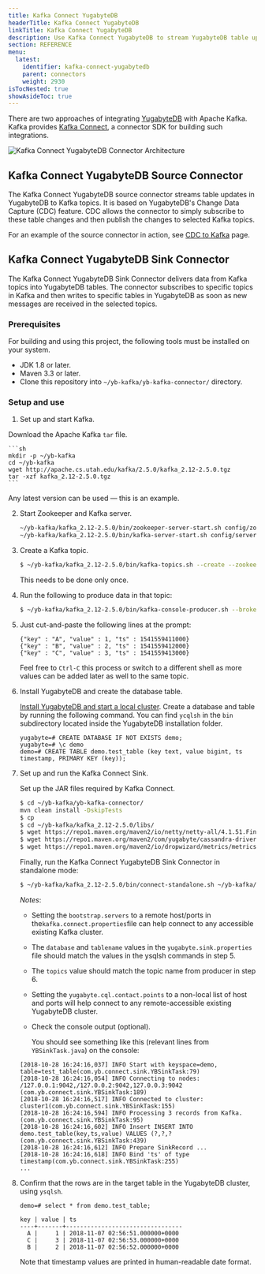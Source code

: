 ```yaml
---
title: Kafka Connect YugabyteDB
headerTitle: Kafka Connect YugabyteDB
linkTitle: Kafka Connect YugabyteDB
description: Use Kafka Connect YugabyteDB to stream YugabyteDB table updates to Kafka topics.
section: REFERENCE
menu:
  latest:
    identifier: kafka-connect-yugabytedb
    parent: connectors
    weight: 2930
isTocNested: true
showAsideToc: true
---
```


There are two approaches of integrating [YugabyteDB](https://github.com/yugabyte/yugabyte-db) with Apache Kafka. Kafka provides [Kafka Connect](https://docs.confluent.io/3.0.0/connect/intro.html), a connector SDK for building such integrations.

<img src="https://raw.githubusercontent.com/yugabyte/yb-kafka-connector/master/logos/dsql-kafka.png" align="center" alt="Kafka Connect YugabyteDB Connector Architecture"/>

## Kafka Connect YugabyteDB Source Connector

The Kafka Connect YugabyteDB source connector streams table updates in YugabyteDB to Kafka topics. It is based on YugabyteDB's Change Data Capture (CDC) feature. CDC allows the connector to simply subscribe to these table changes and then publish the changes to selected Kafka topics.

For an example of the source connector in action, see [CDC to Kafka](../../../deploy/cdc/cdc-to-kafka/) page.

## Kafka Connect YugabyteDB Sink Connector

The Kafka Connect YugabyteDB Sink Connector delivers data from Kafka topics into YugabyteDB tables. The connector subscribes to specific topics in Kafka and then writes to specific tables in YugabyteDB as soon as new messages are received in the selected topics.

### Prerequisites

For building and using this project, the following tools must be installed on your system.

- JDK 1.8 or later.
- Maven 3.3 or later.
- Clone this repository into `~/yb-kafka/yb-kafka-connector/` directory.

### Setup and use

1. Set up and start Kafka.

Download the Apache Kafka `tar` file.

    ```sh
    mkdir -p ~/yb-kafka
    cd ~/yb-kafka
    wget http://apache.cs.utah.edu/kafka/2.5.0/kafka_2.12-2.5.0.tgz
    tar -xzf kafka_2.12-2.5.0.tgz
    ```
Any latest version can be used — this is an example.

2. Start Zookeeper and Kafka server.

    ```sh
    ~/yb-kafka/kafka_2.12-2.5.0/bin/zookeeper-server-start.sh config/zookeeper.properties &
    ~/yb-kafka/kafka_2.12-2.5.0/bin/kafka-server-start.sh config/server.properties &
    ```

3. Create a Kafka topic.

    ```sh
    $ ~/yb-kafka/kafka_2.12-2.5.0/bin/kafka-topics.sh --create --zookeeper localhost:2181--replication-factor 1 --partitions 1 --topic test
    ```

    This needs to be done only once.

4. Run the following to produce data in that topic:

    ```sh
    $ ~/yb-kafka/kafka_2.12-2.5.0/bin/kafka-console-producer.sh --broker-list localhost:9092--topic test_topic
    ```

5. Just cut-and-paste the following lines at the prompt:

     ```
     {"key" : "A", "value" : 1, "ts" : 1541559411000}
     {"key" : "B", "value" : 2, "ts" : 1541559412000}
     {"key" : "C", "value" : 3, "ts" : 1541559413000}
     ```

     Feel free to `Ctrl-C` this process or switch to a different shell as more values can be added later as well to the same topic.

2. Install YugabyteDB and create the database table.

    [Install YugabyteDB and start a local cluster](../../../quick-start/install/).
    Create a database and table by running the following command. You can find `ycqlsh` in the `bin`  subdirectory located inside the YugabyteDB installation folder.

    ```plpgsql
    yugabyte=# CREATE DATABASE IF NOT EXISTS demo;
    yugabyte=# \c demo
    demo=# CREATE TABLE demo.test_table (key text, value bigint, ts timestamp, PRIMARY KEY (key));
    ```

3. Set up and run the Kafka Connect Sink.

    Set up the JAR files required by Kafka Connect.

    ```sh
    $ cd ~/yb-kafka/yb-kafka-connector/
    mvn clean install -DskipTests
    $ cp  
    $ cd ~/yb-kafka/kafka_2.12-2.5.0/libs/
    $ wget https://repo1.maven.org/maven2/io/netty/netty-all/4.1.51.Final/netty-all-4.1.51.Final.jar
    $ wget https://repo1.maven.org/maven2/com/yugabyte/cassandra-driver-core/3.8.0-yb-5/cassandra-driver-core-3.8.0-yb-5.jar
    $ wget https://repo1.maven.org/maven2/io/dropwizard/metrics/metrics-core/4.1.11/metrics-core-4.1.11.jar
    ```

    Finally, run the Kafka Connect YugabyteDB Sink Connector in standalone mode:

    ```sh
    $ ~/yb-kafka/kafka_2.12-2.5.0/bin/connect-standalone.sh ~/yb-kafka/yb-kafka-connector/resourcesexamples/kafka.connect.properties ~/yb-kafka/yb-kafka-connector/resources/examplesyugabyte.sink.properties
    ```

    *Notes*:

    - Setting the `bootstrap.servers` to a remote host/ports in the`kafka.connect.properties`file can help connect to any accessible existing Kafka cluster.
    - The `database` and `tablename` values in the `yugabyte.sink.properties` file should match the values in the ysqlsh commands in step 5.
    - The `topics` value should match the topic name from producer in step 6.
    - Setting the `yugabyte.cql.contact.points` to a non-local list of host and ports will help connect to any remote-accessible existing YugabyteDB cluster.
   - Check the console output (optional).

     You should see something like this (relevant lines from `YBSinkTask.java`) on the console:

    ```
    [2018-10-28 16:24:16,037] INFO Start with keyspace=demo, table=test_table(com.yb.connect.sink.YBSinkTask:79)
    [2018-10-28 16:24:16,054] INFO Connecting to nodes: /127.0.0.1:9042,/127.0.0.2:9042,127.0.0.3:9042 (com.yb.connect.sink.YBSinkTask:189)
    [2018-10-28 16:24:16,517] INFO Connected to cluster: cluster1(com.yb.connect.sink.YBSinkTask:155)
    [2018-10-28 16:24:16,594] INFO Processing 3 records from Kafka.(com.yb.connect.sink.YBSinkTask:95)
    [2018-10-28 16:24:16,602] INFO Insert INSERT INTO demo.test_table(key,ts,value) VALUES (?,?,? (com.yb.connect.sink.YBSinkTask:439)
    [2018-10-28 16:24:16,612] INFO Prepare SinkRecord ...
    [2018-10-28 16:24:16,618] INFO Bind 'ts' of type timestamp(com.yb.connect.sink.YBSinkTask:255)
    ...
    ```

4. Confirm that the rows are in the target table in the YugabyteDB cluster, using `ysqlsh`.

   ```plpgsql
   demo=# select * from demo.test_table;
   ```

   ```
   key | value | ts
   ----+-------+---------------------------------
     A |     1 | 2018-11-07 02:56:51.000000+0000
     C |     3 | 2018-11-07 02:56:53.000000+0000
     B |     2 | 2018-11-07 02:56:52.000000+0000
   ```

   Note that timestamp values are printed in human-readable date format.
